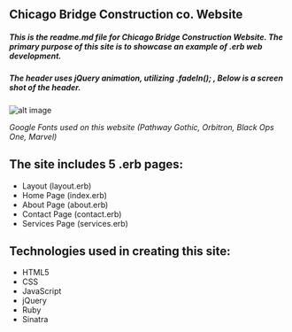 ## Chicago Bridge Construction co. Website

##### This is the readme.md file for Chicago Bridge Construction Website. The primary purpose of this site is to showcase an example of .erb web development.

##### The header uses jQuery animation, utilizing .fadeIn(); , Below is a screen shot of the header.

![alt image](http://i.imgur.com/MQUBYWu.png)

*Google Fonts used on this website (Pathway Gothic, Orbitron, Black Ops One, Marvel)*

## The site includes 5 .erb pages:

* Layout (layout.erb)
* Home Page (index.erb)
* About Page (about.erb)
* Contact Page (contact.erb)
* Services Page (services.erb)

## Technologies used in creating this site:

* HTML5
* CSS
* JavaScript
* jQuery
* Ruby
* Sinatra
